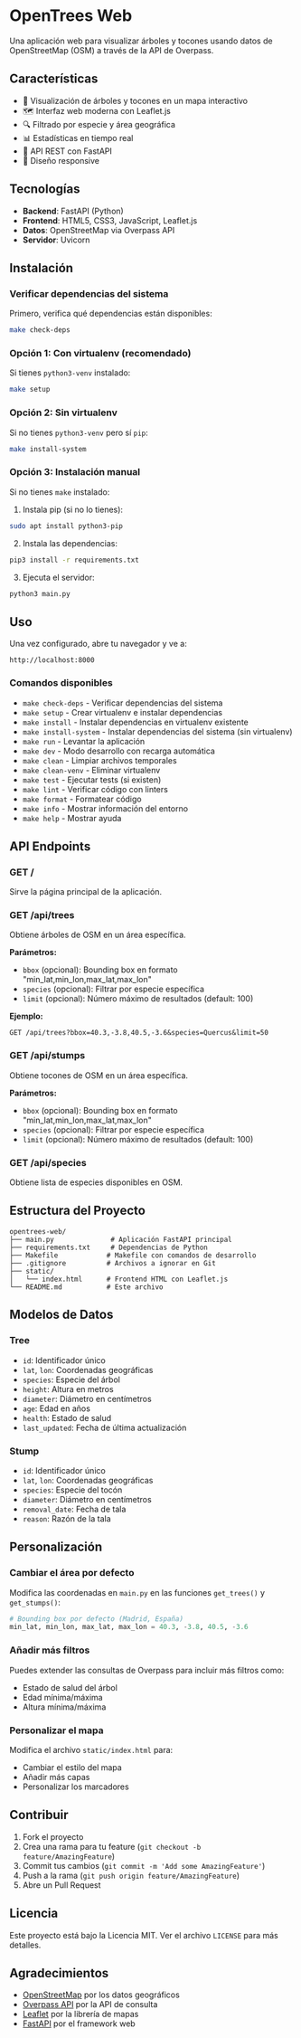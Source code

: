# OpenTrees Web

Una aplicación web para visualizar árboles y tocones usando datos de OpenStreetMap (OSM) a través de la API de Overpass.

## Características

- 🌳 Visualización de árboles y tocones en un mapa interactivo
- 🗺️ Interfaz web moderna con Leaflet.js
- 🔍 Filtrado por especie y área geográfica
- 📊 Estadísticas en tiempo real
- 🚀 API REST con FastAPI
- 📱 Diseño responsive

## Tecnologías

- **Backend**: FastAPI (Python)
- **Frontend**: HTML5, CSS3, JavaScript, Leaflet.js
- **Datos**: OpenStreetMap via Overpass API
- **Servidor**: Uvicorn

## Instalación

### Verificar dependencias del sistema

Primero, verifica qué dependencias están disponibles:

```bash
make check-deps
```

### Opción 1: Con virtualenv (recomendado)

Si tienes `python3-venv` instalado:

```bash
make setup
```

### Opción 2: Sin virtualenv

Si no tienes `python3-venv` pero sí `pip`:

```bash
make install-system
```

### Opción 3: Instalación manual

Si no tienes `make` instalado:

1. Instala pip (si no lo tienes):
```bash
sudo apt install python3-pip
```

2. Instala las dependencias:
```bash
pip3 install -r requirements.txt
```

3. Ejecuta el servidor:
```bash
python3 main.py
```

## Uso

Una vez configurado, abre tu navegador y ve a:
```
http://localhost:8000
```

### Comandos disponibles

- `make check-deps` - Verificar dependencias del sistema
- `make setup` - Crear virtualenv e instalar dependencias
- `make install` - Instalar dependencias en virtualenv existente
- `make install-system` - Instalar dependencias del sistema (sin virtualenv)
- `make run` - Levantar la aplicación
- `make dev` - Modo desarrollo con recarga automática
- `make clean` - Limpiar archivos temporales
- `make clean-venv` - Eliminar virtualenv
- `make test` - Ejecutar tests (si existen)
- `make lint` - Verificar código con linters
- `make format` - Formatear código
- `make info` - Mostrar información del entorno
- `make help` - Mostrar ayuda

## API Endpoints

### GET /
Sirve la página principal de la aplicación.

### GET /api/trees
Obtiene árboles de OSM en un área específica.

**Parámetros:**
- `bbox` (opcional): Bounding box en formato "min_lat,min_lon,max_lat,max_lon"
- `species` (opcional): Filtrar por especie específica
- `limit` (opcional): Número máximo de resultados (default: 100)

**Ejemplo:**
```
GET /api/trees?bbox=40.3,-3.8,40.5,-3.6&species=Quercus&limit=50
```

### GET /api/stumps
Obtiene tocones de OSM en un área específica.

**Parámetros:**
- `bbox` (opcional): Bounding box en formato "min_lat,min_lon,max_lat,max_lon"
- `species` (opcional): Filtrar por especie específica
- `limit` (opcional): Número máximo de resultados (default: 100)

### GET /api/species
Obtiene lista de especies disponibles en OSM.

## Estructura del Proyecto

```
opentrees-web/
├── main.py              # Aplicación FastAPI principal
├── requirements.txt     # Dependencias de Python
├── Makefile            # Makefile con comandos de desarrollo
├── .gitignore          # Archivos a ignorar en Git
├── static/
│   └── index.html      # Frontend HTML con Leaflet.js
└── README.md           # Este archivo
```

## Modelos de Datos

### Tree
- `id`: Identificador único
- `lat`, `lon`: Coordenadas geográficas
- `species`: Especie del árbol
- `height`: Altura en metros
- `diameter`: Diámetro en centímetros
- `age`: Edad en años
- `health`: Estado de salud
- `last_updated`: Fecha de última actualización

### Stump
- `id`: Identificador único
- `lat`, `lon`: Coordenadas geográficas
- `species`: Especie del tocón
- `diameter`: Diámetro en centímetros
- `removal_date`: Fecha de tala
- `reason`: Razón de la tala

## Personalización

### Cambiar el área por defecto
Modifica las coordenadas en `main.py` en las funciones `get_trees()` y `get_stumps()`:

```python
# Bounding box por defecto (Madrid, España)
min_lat, min_lon, max_lat, max_lon = 40.3, -3.8, 40.5, -3.6
```

### Añadir más filtros
Puedes extender las consultas de Overpass para incluir más filtros como:
- Estado de salud del árbol
- Edad mínima/máxima
- Altura mínima/máxima

### Personalizar el mapa
Modifica el archivo `static/index.html` para:
- Cambiar el estilo del mapa
- Añadir más capas
- Personalizar los marcadores

## Contribuir

1. Fork el proyecto
2. Crea una rama para tu feature (`git checkout -b feature/AmazingFeature`)
3. Commit tus cambios (`git commit -m 'Add some AmazingFeature'`)
4. Push a la rama (`git push origin feature/AmazingFeature`)
5. Abre un Pull Request

## Licencia

Este proyecto está bajo la Licencia MIT. Ver el archivo `LICENSE` para más detalles.

## Agradecimientos

- [OpenStreetMap](https://www.openstreetmap.org/) por los datos geográficos
- [Overpass API](https://overpass-api.de/) por la API de consulta
- [Leaflet](https://leafletjs.com/) por la librería de mapas
- [FastAPI](https://fastapi.tiangolo.com/) por el framework web
